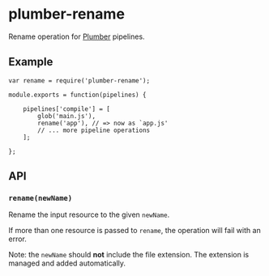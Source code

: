 plumber-rename
==============

Rename operation for [Plumber](https://github.com/plumberjs/plumber) pipelines.

## Example

    var rename = require('plumber-rename');

    module.exports = function(pipelines) {

        pipelines['compile'] = [
            glob('main.js'),
            rename('app'), // => now as `app.js'
            // ... more pipeline operations
        ];

    };


## API

### `rename(newName)`

Rename the input resource to the given `newName`.

If more than one resource is passed to `rename`, the operation will fail with an error.

Note: the `newName` should **not** include the file extension. The extension is managed and added automatically.

